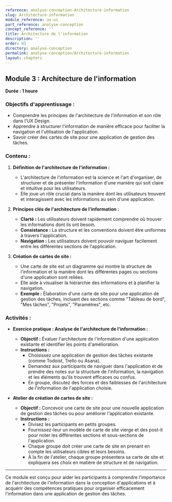 ```yaml
---
reference: analyse-conception-Architecture-information
slug: Architecture-information
module_reference: ux-ui
part_reference: analyse-conception
concept_reference: ''
title: Architecture de l'information
description: ''
order: 93
directory: analyse-conception
permalink: analyse-conception/Architecture-information
layout: chapters
---
```

## **Module 3 : Architecture de l'information**  
**Durée : 1 heure**

### **Objectifs d'apprentissage :**
- Comprendre les principes de l'architecture de l'information et son rôle dans l'UX Design.
- Apprendre à structurer l'information de manière efficace pour faciliter la navigation et l'utilisation de l'application.
- Savoir créer des cartes de site pour une application de gestion des tâches.

### **Contenu :**

1. **Définition de l'architecture de l'information :**
   - L'architecture de l'information est la science et l'art d'organiser, de structurer et de présenter l'information d'une manière qui soit claire et intuitive pour les utilisateurs.
   - Elle joue un rôle crucial dans la manière dont les utilisateurs trouvent et interagissent avec les informations au sein d'une application.

2. **Principes clés de l'architecture de l'information :**
   - **Clarté :** Les utilisateurs doivent rapidement comprendre où trouver les informations dont ils ont besoin.
   - **Consistance :** La structure et les conventions doivent être uniformes à travers l'application.
   - **Navigation :** Les utilisateurs doivent pouvoir naviguer facilement entre les différentes sections de l'application.

3. **Création de cartes de site :**
   - Une carte de site est un diagramme qui montre la structure de l'information et la manière dont les différentes pages ou sections d'une application sont reliées.
   - Elle aide à visualiser la hiérarchie des informations et à planifier la navigation.
   - **Exemple :** Élaboration d'une carte de site pour une application de gestion des tâches, incluant des sections comme "Tableau de bord", "Mes tâches", "Projets", "Paramètres", etc.

### **Activités :**

- **Exercice pratique : Analyse de l'architecture de l'information :**
  - **Objectif :** Évaluer l'architecture de l'information d'une application existante et identifier les points d'amélioration.
  - **Instructions :**
    - Choisissez une application de gestion des tâches existante (comme Todoist, Trello ou Asana).
    - Demandez aux participants de naviguer dans l'application et de prendre des notes sur la structure de l'information, la navigation et les éléments qu'ils trouvent efficaces ou confus.
    - En groupe, discutez des forces et des faiblesses de l'architecture de l'information de l'application choisie.

- **Atelier de création de cartes de site :**
  - **Objectif :** Concevoir une carte de site pour une nouvelle application de gestion des tâches ou pour améliorer l'application existante.
  - **Instructions :**
    - Divisez les participants en petits groupes.
    - Fournissez-leur un modèle de carte de site vierge et des post-it pour noter les différentes sections et sous-sections de l'application.
    - Chaque groupe doit créer une carte de site en prenant en compte les utilisateurs cibles et leurs besoins.
    - À la fin de l'atelier, chaque groupe présentera sa carte de site et expliquera ses choix en matière de structure et de navigation.

---

Ce module est conçu pour aider les participants à comprendre l'importance de l'architecture de l'information dans la conception d'applications et à acquérir des compétences pratiques pour organiser efficacement l'information dans une application de gestion des tâches.